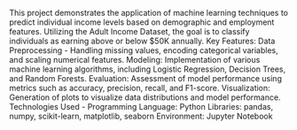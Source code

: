 This project demonstrates the application of machine learning techniques to predict individual income levels based on demographic and employment features. Utilizing the Adult Income Dataset, the goal is to classify individuals as earning above or below $50K annually.
Key Features:
Data Preprocessing - Handling missing values, encoding categorical variables, and scaling numerical features.
Modeling: Implementation of various machine learning algorithms, including Logistic Regression, Decision Trees, and Random Forests.
Evaluation: Assessment of model performance using metrics such as accuracy, precision, recall, and F1-score.
Visualization: Generation of plots to visualize data distributions and model performance.
Technologies Used - Programming Language: Python Libraries: pandas, numpy, scikit-learn, matplotlib, seaborn
Environment: Jupyter Notebook
